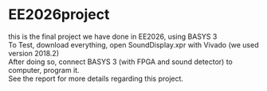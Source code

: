 # EE2026project
this is the final project we have done in EE2026, using BASYS 3  
To Test, download everything, open SoundDisplay.xpr with Vivado (we used version 2018.2)  
After doing so, connect BASYS 3 (with FPGA and sound detector) to computer, program it.  
See the report for more details regarding this project.
